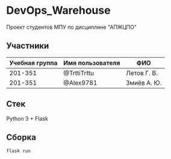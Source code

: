 # DevOps_Warehouse
Проект студентов МПУ по дисциплине "АПЖЦПО"

## Участники

| Учебная группа | Имя пользователя | ФИО                      |
|----------------|------------------|--------------------------|
| 201-351        | @TrttiTrttu      | Летов Г. В.              |
| 201-351        | @Alex9781        | Змиёв А. Ю.              |

## Стек
Python 3 + Flask

## Сборка
```
flask run
```
